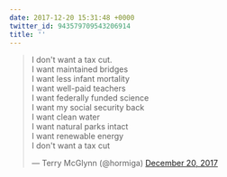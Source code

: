 ```yaml
---
date: 2017-12-20 15:31:48 +0000
twitter_id: 943579709543206914
title: ''
---
```


<blockquote class="twitter-tweet"><p lang="en" dir="ltr">I don&#39;t want a tax cut.<br>I want maintained bridges<br>I want less infant mortality<br>I want well-paid teachers<br>I want federally funded science<br>I want my social security back<br>I want clean water<br>I want natural parks intact<br>I want renewable energy<br>I don&#39;t want a tax cut</p>&mdash; Terry McGlynn (@hormiga) <a href="https://twitter.com/hormiga/status/943361860157562885?ref_src=twsrc%5Etfw">December 20, 2017</a></blockquote>
<script async src="https://platform.twitter.com/widgets.js" charset="utf-8"></script>
